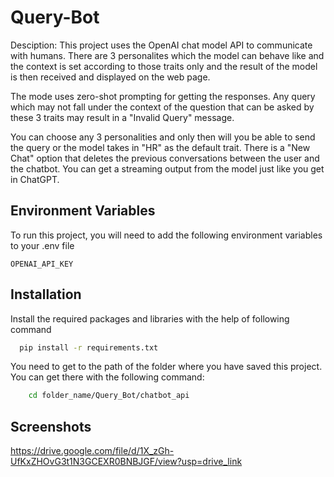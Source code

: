 
# Query-Bot

Desciption:
This project uses the OpenAI chat model API to communicate with humans. There are 3 personalites which the model can behave like and the context is set according to those traits only and the result of the model is then received and displayed on the web page. 

The mode uses zero-shot prompting for getting the responses. Any query which may not fall under the context of the question that can be asked by these 3 traits may result in a "Invalid Query" message. 

You can choose any 3 personalities and only then will you be able to send the query or the model takes in "HR" as the default trait. There is a "New Chat" option that deletes the previous conversations between the user and the chatbot. You can get a streaming output from the model just like you get in ChatGPT.


## Environment Variables

To run this project, you will need to add the following environment variables to your .env file

`OPENAI_API_KEY`


## Installation

Install the required packages and libraries with the help of following command

```bash
  pip install -r requirements.txt

```
    
You need to get to the path of the folder where you have saved this project. You can get there with the following command:

```bash
    cd folder_name/Query_Bot/chatbot_api
```
## Screenshots

https://drive.google.com/file/d/1X_zGh-UfKxZHOvG3t1N3GCEXR0BNBJGF/view?usp=drive_link
